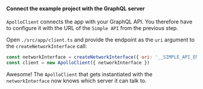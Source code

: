 #### Connect the example project with the GraphQL server

`ApolloClient` connects the app with your GraphQL API. You therefore have to configure it with the URL of the `Simple API` from the previous step.

Open `./src/app/client.ts` and provide the endpoint as the `uri` argument to the `createNetworkInterface` call:

```js
const networkInterface = createNetworkInterface({ uri: '__SIMPLE_API_ENDPOINT__' })
const client = new ApolloClient({ networkInterface })
```

Awesome! The `ApolloClient` that gets instantiated with the `networkInterface` now knows which server it can talk to.